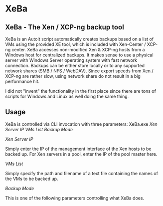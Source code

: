 # XeBa
## XeBa - The Xen / XCP-ng backup tool

XeBa is an AutoIt script automatically creates backups based on a list of VMs using the provided XE tool, which is included with Xen-Center / XCP-ng center. 
XeBa accesses non-modified Xen & XCP-ng hosts from a Windows host for centralized backups. It makes sense to use a physical server with Windows Server operating system with fast network connection.
Backups can be either store locally or to any supported network shares (SMB / NFS / WebDAV). Since export speeds from Xen / XCP-ng are rather slow, using network share do not result in a big performance hit.

I did not "invent" the functionality in the first place since there are tons of scripts for Windows and Linux as well doing the same thing. 

## Usage
XeBa is controlled via CLI invocation with three parameters:
XeBa.exe *Xen Server IP* *VMs List* *Backup Mode*

*Xen Server IP*

Simply enter the IP of the management interface of the Xen hosts to be backed up. For Xen servers in a pool, enter the IP of the pool master here.

*VMs List*

Simply specify the path and filename of a text file containing the names of the VMs to be backed up.

*Backup Mode*

This is one of the following parameters controlling what XeBa does.




